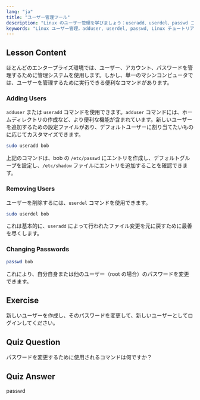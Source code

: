 ```yaml
---
lang: "ja"
title: "ユーザー管理ツール"
description: "Linux のユーザー管理を学びましょう：useradd、userdel、passwd コマンドを使って、ユーザーの追加、削除、パスワードの変更を行います。この初心者向けのガイドで始めましょう！"
keywords: "Linux ユーザー管理，adduser, userdel, passwd, Linux チュートリアル，初心者 Linux, ユーザーアカウント，Linux コマンド"
---
```


## Lesson Content

ほとんどのエンタープライズ環境では、ユーザー、アカウント、パスワードを管理するために管理システムを使用します。しかし、単一のマシンコンピュータでは、ユーザーを管理するために実行できる便利なコマンドがあります。

### Adding Users

`adduser` または `useradd` コマンドを使用できます。`adduser` コマンドには、ホームディレクトリの作成など、より便利な機能が含まれています。新しいユーザーを追加するための設定ファイルがあり、デフォルトユーザーに割り当てたいものに応じてカスタマイズできます。

```bash
sudo useradd bob
```

上記のコマンドは、bob の `/etc/passwd` にエントリを作成し、デフォルトグループを設定し、`/etc/shadow` ファイルにエントリを追加することを確認できます。

### Removing Users

ユーザーを削除するには、`userdel` コマンドを使用できます。

```bash
sudo userdel bob
```

これは基本的に、`useradd` によって行われたファイル変更を元に戻すために最善を尽くします。

### Changing Passwords

```bash
passwd bob
```

これにより、自分自身または他のユーザー（root の場合）のパスワードを変更できます。

## Exercise

新しいユーザーを作成し、そのパスワードを変更して、新しいユーザーとしてログインしてください。

## Quiz Question

パスワードを変更するために使用されるコマンドは何ですか？

## Quiz Answer

passwd
